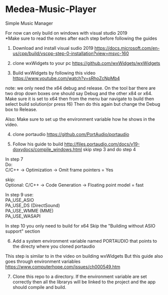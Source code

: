 # Medea-Music-Player
Simple Music Manager

For now can only build on windows with visual studio 2019<br/>
*Make sure to read the notes after each step before following the guides<br/>

1) Download and install visual sudio 2019
https://docs.microsoft.com/en-us/cpp/build/vscpp-step-0-installation?view=msvc-160

2) clone wxWidgets to your pc
https://github.com/wxWidgets/wxWidgets

3) Build wxWidgets by following this video
https://www.youtube.com/watch?v=sRhoZcNpMb4

note: we only need the x64 debug and release. 
On the tool bar there are two drop down boxes one should say Debug and the other x84 or x64.
Make sure it is set to x64 then from the menu bar navigate to build then select build solution(or press f6)
Then do this again but change the Debug box to Release.

Also: Make sure to set up the environment variable how he shows in the video.

4) clone portaudio
https://github.com/PortAudio/portaudio

5) Follow his guide to build
http://files.portaudio.com/docs/v19-doxydocs/compile_windows.html
skip step 3 and do step 4

In step 7 <br/>
Do:<br/>
C/C++ -> Optimization -> Omit frame pointers = Yes

skip:<br/>
Optional: C/C++ -> Code Generation -> Floating point model = fast

In step 9 use:<br/>
PA_USE_ASIO<br/>
PA_USE_DS (DirectSound)<br/>
PA_USE_WMME (MME)<br/>
PA_USE_WASAPI<br/>

In step 10 you only need to build for x64
Skip the "Building without ASIO support" section

6) Add a system environment variable named PORTAUDIO 
that points to the directy where you cloned portaudio

This step is similar to in the video on building wxWidgets
But this guide also goes through environment variables
https://www.computerhope.com/issues/ch000549.htm

7) Clone this repo to a directory. If the environment variable are 
set correctly then all the librarys will be linked to the project
and the app should compile and build.



